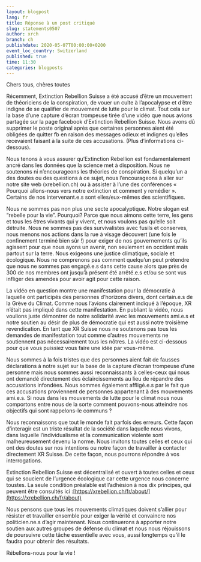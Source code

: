 ```yaml
---
layout: blogpost
lang: fr
title: Réponse à un post critiqué
slug: statements0507
author: xrch
branch: ch
publishdate: 2020-05-07T00:00:00+0200
event_loc_country: Switzerland
published: true
time: 11:30
categories: blogposts
---
```

Chers tous, chères toutes

Récemment, Extinction Rebellion Suisse a été accusé d’être un mouvement de théoriciens de la conspiration, de vouer un culte à l’apocalypse et d’être indigne de se qualifier de mouvement de lutte pour le climat. Tout cela sur la base d’une capture d’écran trompeuse tirée d’une vidéo que nous avions partagée sur la page facebook d’Extinction Rebellion Suisse. Nous avons dû supprimer le poste original après que certaines personnes aient été obligées de quitter fb en raison des messages odieux et indignes qu’elles recevaient faisant à la suite de ces accusations. (Plus d’informations ci-dessous).

Nous tenons à vous assurer qu’Extinction Rebellion est fondamentalement ancré dans les données que la science met à disposition. Nous ne soutenons ni n’encourageons les théories de conspiration. Si quelqu’un a des doutes ou des questions à ce sujet, nous l’encourageons à aller sur notre site web (xrebellion.ch) ou à assister à l’une des conférences « Pourquoi allons-nous vers notre extinction et comment y remédier ». Certains de nos intervenant.e.s sont elles/eux-mêmes des scientifiques.

Nous ne sommes pas non plus une secte apocalyptique. Notre slogan est “rebelle pour la vie”. Pourquoi? Parce que nous aimons cette terre, les gens et tous les êtres vivants qui y vivent, et nous voulons pas qu’elle soit détruite. Nous ne sommes pas des survivalistes avec fusils et conserves, nous menons nos actions dans la rue à visage découvert (une fois le confinement terminé bien sûr !) pour exiger de nos gouvernements qu’ils agissent pour que nous ayons un avenir, non seulement en occident mais partout sur la terre. Nous exigeons une justice climatique, sociale et écologique. Nous ne comprenons pas comment quelqu’un peut prétendre que nous ne sommes pas engagé.e.s dans cette cause alors que près de 300 de nos membres ont jusqu’à présent été arrêté.e.s et/ou se sont vus infliger des amendes pour avoir agit pour cette raison.

La vidéo en question montre une manifestation pour la démocratie à laquelle ont participés des personnes d’horizons divers, dont certain.e.s de la Grève du Climat. Comme nous l’avions clairement indiqué à l’époque, XR n’était pas impliqué dans cette manifestation. En publiant la vidéo, nous voulions juste démontrer de notre solidarité avec les mouvements ami.e.s et notre soutien au désir de plus de démocratie qui est aussi notre troisième revendication. En tant que XR Suisse nous ne soutenons pas tous les demandes de manifestation tout comme d’autres mouvements ne soutiennent pas nécessairement tous les nôtres. La vidéo est ci-dessous pour que vous puissiez vous faire une idée par vous-même.

Nous sommes à la fois tristes que des personnes aient fait de fausses déclarations à notre sujet sur la base de la capture d’écran trompeuse d’une personne mais nous sommes aussi reconnaissants à celles-ceux qui nous ont demandé directement des éclaircissements au lieu de répandre des accusations infondées. Nous sommes également affligé.e.s par le fait que ces accusations proviennent de personnes appartenant à des mouvements ami.e.s. Si nous dans les mouvements de lutte pour le climat nous nous comportons entre nous de la sorte comment pouvons-nous atteindre nos objectifs qui sont rappelons-le communs ?

Nous reconnaissons que tout le monde fait parfois des erreurs. Cette façon d’interagir est un triste résultat de la société dans laquelle nous vivons, dans laquelle l’individualisme et la communication violente sont malheureusement devenu la norme. Nous invitons toutes celles et ceux qui ont des doutes sur nos intentions ou notre façon de travailler à contacter directement XR Suisse. De cette façon, nous pourrons répondre à vos interrogations.

Extinction Rebellion Suisse est décentralisé et ouvert à toutes celles et ceux qui se soucient de l’urgence écologique car cette urgence nous concerne toustes. La seule condition préalable est l’adhésion à nos dix principes, qui peuvent être consultés ici :[https://xrebellion.ch/fr/about/](https://xrebellion.ch/fr/about)

[](https://xrebellion.ch/fr/about)Nous pensons que tous les mouvements climatiques doivent s’allier pour résister et travailler ensemble pour exiger la vérité et convaincre nos politicien.ne.s d’agir maintenant. Nous continuerons à apporter notre soutien aux autres groupes de défense du climat et nous nous réjouissons de poursuivre cette tâche essentielle avec vous, aussi longtemps qu’il le faudra pour obtenir des résultats.

Rébellons-nous pour la vie !

